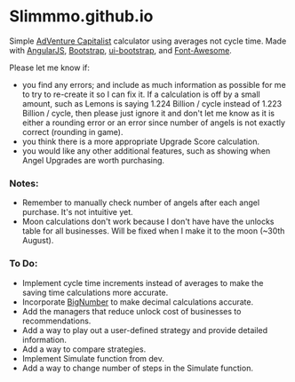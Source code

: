 # Slimmmo.github.io

Simple [AdVenture Capitalist](http://store.steampowered.com/app/346900/) calculator using averages not cycle time.
Made with [AngularJS](http://angularjs.org/), [Bootstrap](http://getbootstrap.com/), [ui-bootstrap](https://angular-ui.github.io/bootstrap/), and [Font-Awesome](http://fortawesome.github.io/Font-Awesome/).

Please let me know if:
- you find any errors; and include as much information as possible for me to try to re-create it so I can fix it. If a calculation is off by a small amount, such as Lemons is saying 1.224 Billion / cycle instead of 1.223 Billion / cycle, then please just ignore it and don't let me know as it is either a rounding error or an error since number of angels is not exactly correct (rounding in game).
- you think there is a more appropriate Upgrade Score calculation.
- you would like any other additional features, such as showing when Angel Upgrades are worth purchasing.

### Notes:
- Remember to manually check number of angels after each angel purchase. It's not intuitive yet.
- Moon calculations don't work because I don't have have the unlocks table for all businesses. Will be fixed when I make it to the moon (~30th August).

### To Do:
- Implement cycle time increments instead of averages to make the saving time calculations more accurate.
- Incorporate [BigNumber](https://github.com/MikeMcl/bignumber.js) to make decimal calculations accurate.
- Add the managers that reduce unlock cost of businesses to recommendations.
- Add a way to play out a user-defined strategy and provide detailed information.
- Add a way to compare strategies.
- Implement Simulate function from dev.
- Add a way to change number of steps in the Simulate function.
